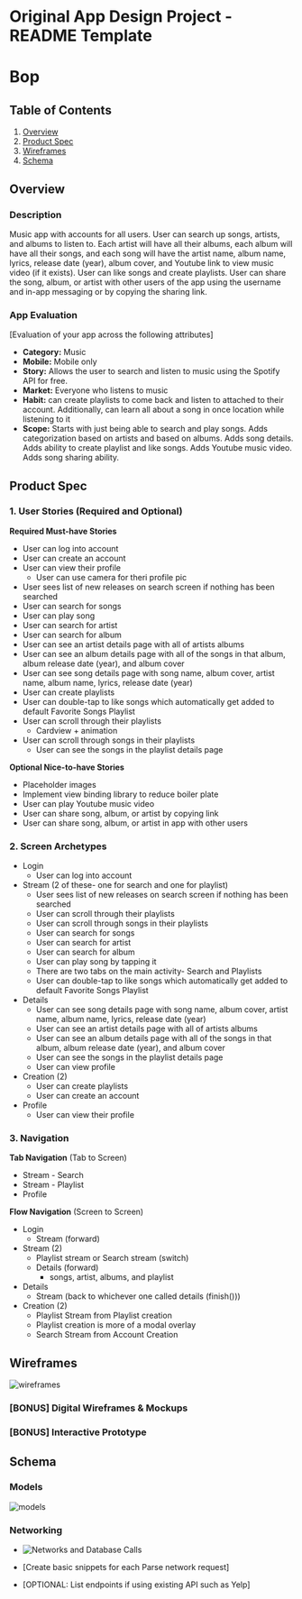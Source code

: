 Original App Design Project - README Template
===

# Bop

## Table of Contents
1. [Overview](#Overview)
1. [Product Spec](#Product-Spec)
1. [Wireframes](#Wireframes)
2. [Schema](#Schema)

## Overview
### Description
Music app with accounts for all users. User can search up songs, artists, and albums to listen to. Each artist will have all their albums, each album will have all their songs, and each song will have the artist name, album name, lyrics, release date (year), album cover, and Youtube link to view music video (if it exists). User can like songs and create playlists. User can share the song, album, or artist with other users of the app using the username and in-app messaging or by copying the sharing link. 

### App Evaluation
[Evaluation of your app across the following attributes]
- **Category:** Music
- **Mobile:** Mobile only
- **Story:** Allows the user to search and listen to music using the Spotify API for free. 
- **Market:** Everyone who listens to music
- **Habit:** can create playlists to come back and listen to attached to their account. Additionally, can learn all about a song in once location while listening to it
- **Scope:** Starts with just being able to search and play songs. Adds categorization based on artists and based on albums. Adds song details. Adds ability to create playlist and like songs. Adds Youtube music video. Adds song sharing ability. 

## Product Spec

### 1. User Stories (Required and Optional)

**Required Must-have Stories**

* User can log into account
* User can create an account
* User can view their profile
   * User can use camera for theri profile pic 
* User sees list of new releases on search screen if nothing has been searched
* User can search for songs
* User can play song
* User can search for artist 
* User can search for album
* User can see an artist details page with all of artists albums
* User can see an album details page with all of the songs in that album, album release date (year), and album cover
* User can see song details page with song name, album cover, artist name, album name, lyrics, release date (year)
* User can create playlists 
* User can double-tap to like songs which automatically get added to default Favorite Songs Playlist
* User can scroll through their playlists
   * Cardview + animation
* User can scroll through songs in their playlists 
    * User can see the songs in the playlist details page

**Optional Nice-to-have Stories**

* Placeholder images
* Implement view binding library to reduce boiler plate
* User can play Youtube music video
* User can share song, album, or artist by copying link
* User can share song, album, or artist in app with other users

### 2. Screen Archetypes

* Login
   * User can log into account
* Stream (2 of these- one for search and one for playlist)
   * User sees list of new releases on search screen if nothing has been searched
   * User can scroll through their playlists
   * User can scroll through songs in their playlists
   * User can search for songs
   * User can search for artist 
   * User can search for album
   * User can play song by tapping it
   * There are two tabs on the main activity- Search and Playlists
   * User can double-tap to like songs which automatically get added to default Favorite Songs Playlist
* Details
   * User can see song details page with song name, album cover, artist name, album name, lyrics, release date (year)
   * User can see an artist details page with all of artists albums
   * User can see an album details page with all of the songs in that album, album release date (year), and album cover
   * User can see the songs in the playlist details page
   * User can view profile
* Creation (2)
   *  User can create playlists 
   *  User can create an account
* Profile
    * User can view their profile


### 3. Navigation

**Tab Navigation** (Tab to Screen)

* Stream - Search
* Stream - Playlist
* Profile

**Flow Navigation** (Screen to Screen)

* Login
   * Stream (forward)
* Stream (2)
   * Playlist stream or Search stream (switch)
   * Details (forward)
      * songs, artist, albums, and playlist
* Details
   * Stream (back to whichever one called details (finish()))
* Creation (2)
   *  Playlist Stream from Playlist creation
   *  Playlist creation is more of a modal overlay
   *  Search Stream from Account Creation

## Wireframes
![wireframes](https://user-images.githubusercontent.com/73396101/125350477-65223300-e324-11eb-9e90-ffb92a1ac8fe.jpeg)

### [BONUS] Digital Wireframes & Mockups

### [BONUS] Interactive Prototype

## Schema 
### Models
![models](https://user-images.githubusercontent.com/73396101/125358208-3c06a000-e32e-11eb-9dfb-ff319da84967.jpeg)

### Networking
- ![Networks and Database Calls](https://user-images.githubusercontent.com/73396101/125350403-520f6300-e324-11eb-8448-1ecf98a2de34.jpeg)

- [Create basic snippets for each Parse network request]
- [OPTIONAL: List endpoints if using existing API such as Yelp]
